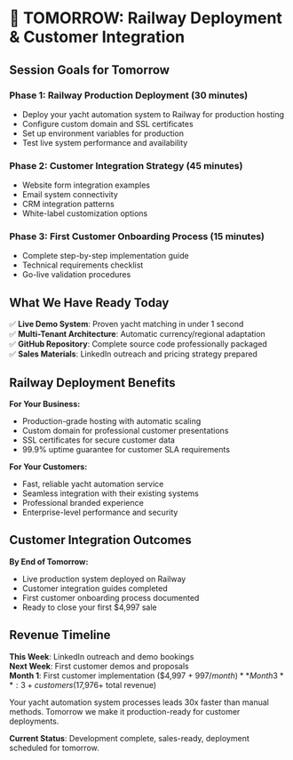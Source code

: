 # 🚂 TOMORROW: Railway Deployment & Customer Integration

## Session Goals for Tomorrow

### Phase 1: Railway Production Deployment (30 minutes)
- Deploy your yacht automation system to Railway for production hosting
- Configure custom domain and SSL certificates
- Set up environment variables for production
- Test live system performance and availability

### Phase 2: Customer Integration Strategy (45 minutes)
- Website form integration examples
- Email system connectivity 
- CRM integration patterns
- White-label customization options

### Phase 3: First Customer Onboarding Process (15 minutes)
- Complete step-by-step implementation guide
- Technical requirements checklist
- Go-live validation procedures

## What We Have Ready Today

✅ **Live Demo System**: Proven yacht matching in under 1 second  
✅ **Multi-Tenant Architecture**: Automatic currency/regional adaptation  
✅ **GitHub Repository**: Complete source code professionally packaged  
✅ **Sales Materials**: LinkedIn outreach and pricing strategy prepared  

## Railway Deployment Benefits

**For Your Business:**
- Production-grade hosting with automatic scaling
- Custom domain for professional customer presentations
- SSL certificates for secure customer data
- 99.9% uptime guarantee for customer SLA requirements

**For Your Customers:**
- Fast, reliable yacht automation service
- Seamless integration with their existing systems
- Professional branded experience
- Enterprise-level performance and security

## Customer Integration Outcomes

**By End of Tomorrow:**
- Live production system deployed on Railway
- Customer integration guides completed
- First customer onboarding process documented
- Ready to close your first $4,997 sale

## Revenue Timeline

**This Week**: LinkedIn outreach and demo bookings  
**Next Week**: First customer demos and proposals  
**Month 1**: First customer implementation ($4,997 + $997/month)  
**Month 3**: 3+ customers ($17,976+ total revenue)

Your yacht automation system processes leads 30x faster than manual methods. Tomorrow we make it production-ready for customer deployments.

**Current Status**: Development complete, sales-ready, deployment scheduled for tomorrow.